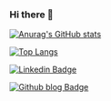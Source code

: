 ### Hi there 👋

<!--
**aimclee/aimclee** is a ✨ _special_ ✨ repository because its `README.md` (this file) appears on your GitHub profile. 
- 🌱 I’m currently learning ...
- 👯 I’m looking to collaborate on ...
- 🤔 I’m looking for help with ...
- 💬 Ask me about ...
- 📫 How to reach me: ... 
- 😄 Pronouns: ...
- ⚡ Fun fact: ... 
- 🔭 I worked at LIKELION Vietnam project team(멋쟁이 사자처럼 베트남사업부) as an instructor.
- ⚡ For more information, please visit [my github blog](https://aimclee.github.io) :)
-->


[![Anurag's GitHub stats](https://github-readme-stats.vercel.app/api?username=aimclee&hide_border=true&hide=contribs,prs)](https://github.com/anuraghazra/github-readme-stats)

[![Top Langs](https://github-readme-stats.vercel.app/api/top-langs/?username=aimclee&layout=compact&hide_border=true)](https://github.com/anuraghazra/github-readme-stats)
<!-- 
<a href="https://www.linkedin.com/in/andy-aimclee/">
    <img 
        src="https://img.shields.io/badge/-LinkedIn-blue?style=flat-square&logo=Linkedin&link=https://www.linkedin.com/in/andy-aimclee/" /> 
</a> -->

[![Linkedin Badge](https://img.shields.io/badge/-LinkedIn-blue?style=flat-square&logo=Linkedin&logoColor=white&link=https://www.linkedin.com/in/seong-yun-byeon-8183a8113/)](https://www.linkedin.com/in/andy-aimclee/)

<!-- <a href="https://aimclee.github.io">
    <img 
        src="http://img.shields.io/badge/-GitHub%20Blog-42f5ef?style=for-the-badge&logo=github&link=https://aimclee.github.io">
</a> -->

[![Github blog Badge](http://img.shields.io/badge/-Tech%20blog-black?style=flat-square&logo=github&link=https://aimclee.github.io/)](https://aimclee.github.io/)

<!-- [![Readme Card](https://github-readme-stats.vercel.app/api/pin/?username=aimclee&repo=python-algorithm-review)](https://github.com/aimclee/python-algorithm-review) -->
